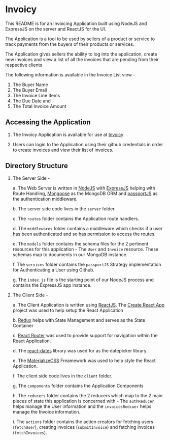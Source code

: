 # Invoicy

This README is for an Invoicing Application built using NodeJS and ExpressJS on the server and ReactJS for the UI.

The Application is a tool to be used by sellers of a product or service to track payments from the buyers of their products or services.

The Application gives sellers the ability to log into the application, create new invoices and view a list of all the invoices that are pending from their respective clients

The following information is available in the Invoice List view -

1.  The Buyer Name
2.  The Buyer Email
3.  The Invoice Line Items
4.  The Due Date and
5.  The Total Invoice Amount

## Accessing the Application

1.  The Invoicy Application is available for use at [Invoicy](https://secret-shore-94449.herokuapp.com/)

2.  Users can login to the Application using their github credentials in order to create invoices and view their list of invoices.

## Directory Structure

1.  The Server Side -

    a. The Web Server is written in [NodeJS](https://nodejs.org/en/) with [ExpressJS](http://expressjs.com/) helping with Route Handling, [Mongoose](http://mongoosejs.com/) as the MongoDB ORM and [passportJS](http://www.passportjs.org/) as the authentication middleware.

    b. The server side code lives in the `server` folder.

    c. The `routes` folder contains the Application route handlers.

    d. The `middlewares` folder contains a middleware which checks if a user has been authenticated and so has permission to access the routes.

    e. The `models` folder contains the schema files for the 2 pertinent resources for this application - The `User` and `Invoice` resource. These schemas map to documents in our MongoDB instance.

    f. The `services` folder contains the `passportJS` Strategy implementation for Authenticating a User using Github.

    g. The `index.js` file is the starting point of our NodeJS process and contains the ExpressJS app instance.

2.  The Client Side -

    a. The Client Application is written using [ReactJS](https://reactjs.org/). The [Create React App](https://github.com/facebook/create-react-app) project was used to help setup the React Application

    b. [Redux](https://redux.js.org/) helps with State Management and serves as the State Container

    c. [React Router](https://reacttraining.com/react-router/) was used to provide support for navigation within the React Application.

    d. The [react-dates](https://github.com/airbnb/react-dates) library was used for as the datepicker library.

    e. The [MaterializeCSS](http://materializecss.com/) Freamework was used to help style the React Application.

    f. The client side code lives in the `client` folder.

    g. The `components` folder contains the Application Components

    h. The `reducers` folder contains the 2 reducers which map to the 2 main pieces of state this application is concerned with - The `authReducer` helps manage the User information and the `invoicesRedcuer` helps manage the Invoice information.

    i. The `actions` folder contains the action creators for fetching users (`fetchUser`), creating invoices (`submitInvoice`) and fetching invoices (`fetchInvoices`).
